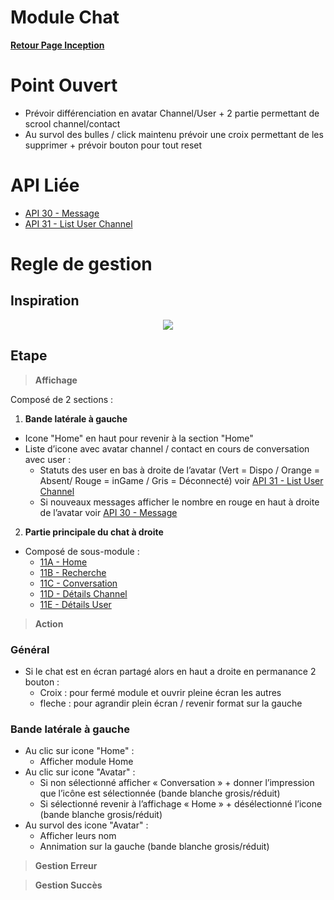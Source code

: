 # Module Chat

**[Retour Page Inception](./00_Page_Transcendence.md)**

# Point Ouvert
- Prévoir différenciation en avatar Channel/User + 2 partie permettant de scrool channel/contact
- Au survol des bulles / click maintenu prévoir une croix permettant de les supprimer + prévoir bouton pour tout reset
# API Liée
- [API 30 - Message](../API/30_Message.md)
- [API 31 - List User Channel](../API/31_List_User_Channel.md)
# Regle de gestion

## Inspiration
<p align="center">
	<img src="./Inspiration/Chat_Home.png" />
</p>

## Etape

> **Affichage**

Composé de 2 sections :

1. **Bande latérale à gauche**

- Icone "Home" en haut pour revenir à la section "Home"
- Liste d’icone avec avatar channel / contact en cours de conversation avec user :
	- Statuts des user en bas à droite de l’avatar (Vert = Dispo / Orange = Absent/ Rouge = inGame / Gris = Déconnecté) voir [API 31 - List User Channel](../API/31_List_User_Channel.md)
	- Si nouveaux messages afficher le nombre en rouge en haut à droite de l’avatar voir [API 30 - Message](../API/30_Message.md)

2.	**Partie principale du chat à droite**

- Composé de sous-module :
	- [11A - Home](./11A_Chat_Home.md)
	- [11B - Recherche](./11B_Recherche_Chat.md)
	- [11C - Conversation](./11C_Conversation.md)
	- [11D - Détails Channel](./11D_Details_Channel.md)
	- [11E - Détails User](./11E_Details_User.md)

> **Action**

### Général

- Si le chat est en écran partagé alors en haut a droite en permanance 2 bouton :
	- Croix : pour fermé module et ouvrir pleine écran les autres
	- fleche : pour agrandir plein écran / revenir format sur la gauche

### Bande latérale à gauche

- Au clic sur icone "Home" :
	- Afficher module Home
- Au clic sur icone "Avatar" :
	- Si non sélectionné afficher « Conversation » + donner l’impression que l’icône est sélectionnée (bande blanche grosis/réduit)
	- Si sélectionné revenir à l’affichage « Home » + désélectionné l’icone (bande blanche grosis/réduit)
- Au survol des icone "Avatar" :
	- Afficher leurs nom
	- Annimation sur la gauche (bande blanche grosis/réduit)

> **Gestion Erreur**

> **Gestion Succès**
